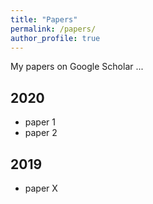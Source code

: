 ```yaml
---
title: "Papers"
permalink: /papers/
author_profile: true
---
```


My papers on Google Scholar ...

2020
---
* paper 1
* paper 2

2019
---
* paper X
